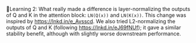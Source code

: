 🎯Learning 2: What really made a difference is layer-normalizing the outputs of Q and K in the attention block: `LN(Q(x))` and `LN(K(x))`.
This change was inspired by https://lnkd.in/e_Avsscd.
We also tried L2-normalizing the outputs of Q and K (following https://lnkd.in/eJ69fNUf); it gave a similar stability benefit, although with slightly worse downstream performance.